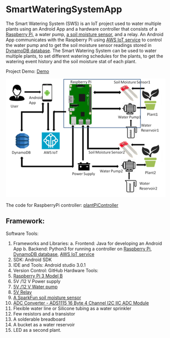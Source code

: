 # SmartWateringSystemApp

The Smart Watering System (SWS) is an IoT project used to water multiple plants using an Android App and a hardware controller that consists of a [Raspberry Pi](https://en.wikipedia.org/wiki/Raspberry_Pi), a water pump, [a soil moisture sensor](https://www.sparkfun.com/products/13322), and a relay. An Android App communicates with the Raspberry Pi using [AWS IoT service](https://aws.amazon.com/iot-core/) to control the water pump and to get the soil moisture sensor readings stored in [DynamoDB database](https://aws.amazon.com/dynamodb/). The Smart Watering System can be used to water multiple plants, to set different watering schedules for the plants, to get the watering event history and the soil moisture stat of each plant.

Project Demo: [Demo](https://youtu.be/lDwCmjK6jXQ)

![Architecture](https://github.com/richamirashi/SmartWateringSystemApp/blob/master/SmartWateringSystemArchitecture.PNG)

The code for RaspberryPi controller: [plantPiController](https://github.com/richamirashi/plantpicontroller)

## Framework:
Software Tools:
  1. Frameworks and Libraries:
    a. Frontend: Java for developing an Android App
    b. Backend: Python3 for running a controller on [Raspberry Pi](https://en.wikipedia.org/wiki/Raspberry_Pi), [DynamoDB database](https://aws.amazon.com/dynamodb/), [AWS IoT service](https://aws.amazon.com/iot-core/)
  2. SDK: Android SDK
  3. IDE and Tools: Android studio 3.0.1
  4. Version Control: GitHub
Hardware Tools:
1. [Raspberry Pi 3 Model B](https://www.amazon.com/CanaKit-Raspberry-Premium-Clear-Supply/dp/B07BC7BMHY)
2. 5V /12 V Power supply
3. [5V /12 V Water pump](https://www.amazon.com/gp/product/B07CZ7XFCF)
4. [5V Relay](https://www.amazon.com/gp/product/B00E0NTPP4)
5. [A SparkFun soil moisture sensor](https://www.sparkfun.com/products/13322)
6. [ADC Converter - ADS1115 16 Byte 4 Channel I2C IIC ADC Module](https://www.amazon.com/gp/product/B014KID8ZQ)
7. Flexible water line or Silicone tubing as a water sprinkler
8. Few resistors and a transistor
9. A solderable breadboard
10. A bucket as a water reservoir
11. LED as a second plant.
